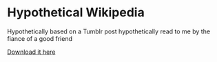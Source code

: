 Hypothetical Wikipedia
======================

Hypothetically based on a Tumblr post hypothetically read to me by the fiance of a good friend

[Download it here](https://chrome.google.com/webstore/detail/hypothetical-wikipedia/pgjjknaoemcgnadjnhjpnijhdgmiidod?hl=en-US&gl=US)
